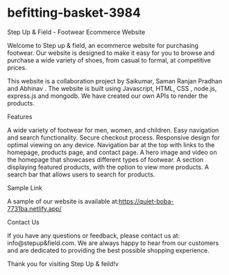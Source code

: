 # befitting-basket-3984
Step Up & Field - Footwear Ecommerce Website

Welcome to Step up & field, an ecommerce website for purchasing footwear. Our website is designed to make it easy for you to browse and purchase a wide variety of shoes, from casual to formal, at competitive prices.

This website is a collaboration project by Saikumar, Saman Ranjan Pradhan and Abhinav . The website is built using Javascript, HTML, CSS , node.js, express.js and mongodb. We have created our own APIs to render the products.

Features

A wide variety of footwear for men, women, and children. Easy navigation and search functionality. Secure checkout process. Responsive design for optimal viewing on any device. Navigation bar at the top with links to the homepage, products page, and contact page. A hero image and video on the homepage that showcases different types of footwear. A section displaying featured products, with the option to view more products. A search bar that allows users to search for products.

Sample Link

A sample of our website is available at:https://quiet-boba-7731ba.netlify.app/

Contact Us

If you have any questions or feedback, please contact us at: info@stepup&field.com. We are always happy to hear from our customers and are dedicated to providing the best possible shopping experience.

Thank you for visiting Step Up & feild!v

